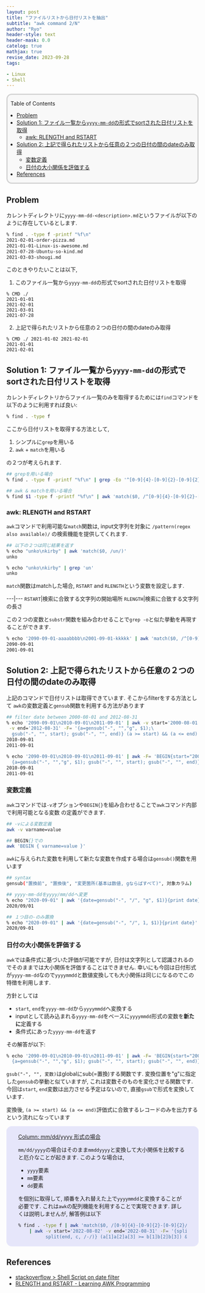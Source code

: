 ```yaml
---
layout: post
title: "ファイルリストから日付リストを抽出"
subtitle: "awk command 2/N"
author: "Ryo"
header-style: text
header-mask: 0.0
catelog: true
mathjax: true
revise_date: 2023-09-28
tags:

- Linux
- Shell
---
```


<div style='border-radius: 1em; border-style:solid; border-color:#D3D3D3; background-color:#F8F8F8'>

<p class="h4">&nbsp;&nbsp;Table of Contents</p>

<!-- START doctoc generated TOC please keep comment here to allow auto update -->
<!-- DON'T EDIT THIS SECTION, INSTEAD RE-RUN doctoc TO UPDATE -->

- [Problem](#problem)
- [Solution 1: ファイル一覧から`yyyy-mm-dd`の形式でsortされた日付リストを取得](#solution-1-%E3%83%95%E3%82%A1%E3%82%A4%E3%83%AB%E4%B8%80%E8%A6%A7%E3%81%8B%E3%82%89yyyy-mm-dd%E3%81%AE%E5%BD%A2%E5%BC%8F%E3%81%A7sort%E3%81%95%E3%82%8C%E3%81%9F%E6%97%A5%E4%BB%98%E3%83%AA%E3%82%B9%E3%83%88%E3%82%92%E5%8F%96%E5%BE%97)
  - [awk: RLENGTH and RSTART](#awk-rlength-and-rstart)
- [Solution 2: 上記で得られたリストから任意の２つの日付の間のdateのみ取得](#solution-2-%E4%B8%8A%E8%A8%98%E3%81%A7%E5%BE%97%E3%82%89%E3%82%8C%E3%81%9F%E3%83%AA%E3%82%B9%E3%83%88%E3%81%8B%E3%82%89%E4%BB%BB%E6%84%8F%E3%81%AE%EF%BC%92%E3%81%A4%E3%81%AE%E6%97%A5%E4%BB%98%E3%81%AE%E9%96%93%E3%81%AEdate%E3%81%AE%E3%81%BF%E5%8F%96%E5%BE%97)
  - [変数定義](#%E5%A4%89%E6%95%B0%E5%AE%9A%E7%BE%A9)
  - [日付の大小関係を評価する](#%E6%97%A5%E4%BB%98%E3%81%AE%E5%A4%A7%E5%B0%8F%E9%96%A2%E4%BF%82%E3%82%92%E8%A9%95%E4%BE%A1%E3%81%99%E3%82%8B)
- [References](#references)

<!-- END doctoc generated TOC please keep comment here to allow auto update -->


</div>

## Problem

カレントディレクトリに`yyyy-mm-dd-<description>.md`というファイルが以下のように存在しているとします.

```zsh
% find . -type f -printf "%f\n"
2021-02-01-order-pizza.md
2021-01-01-Linux-is-awesome.md
2021-07-28-Ubuntu-so-kind.md
2021-03-03-shougi.md
```

このときやりたいことは以下,

1. このファイル一覧から`yyyy-mm-dd`の形式でsortされた日付リストを取得

```
% CMD ./
2021-01-01
2021-02-01
2021-03-01
2021-07-28
```

2. 上記で得られたリストから任意の２つの日付の間のdateのみ取得

```
% CMD ./ 2021-01-02 2021-02-01
2021-01-01
2021-02-01
```

## Solution 1: ファイル一覧から`yyyy-mm-dd`の形式でsortされた日付リストを取得

カレントディレクトリからファイル一覧のみを取得するためには`find`コマンドを以下のように利用すれば良い:

```zsh
% find . -type f
```

ここから日付リストを取得する方法として,

1. シンプルに`grep`を用いる
2. `awk` + `match`を用いる

の２つが考えられます.

```zsh
## grepを用いる場合
% find . -type f -printf "%f\n" | grep -Eo '^[0-9]{4}-[0-9]{2}-[0-9]{2}'

## awk & matchを用いる場合
% find $1 -type f -printf "%f\n" | awk 'match($0, /^[0-9]{4}-[0-9]{2}-[0-9]{2}/){print substr($0, RSTART, RLENGTH)}'
```

### awk: RLENGTH and RSTART

`awk`コマンドで利用可能な`match`関数は, input文字列を対象に `/pattern(regex also available)/` の検索機能を提供してくれます.

```zsh
## 以下の２つは同じ結果を返す
% echo "unko\nkirby" | awk 'match($0, /un/)' 
unko

% echo "unko\nkirby" | grep 'un'
unko
```

`match`関数はmatchした場合, `RSTART` and `RLENGTH`という変数を設定します.

---|---
`RSTART`|検索に合致する文字列の開始場所
`RLENGTH`|検索に合致する文字列の長さ

この２つの変数と`substr`関数を組み合わせることで`grep -o`と似た挙動を再現することができます.

```zsh
% echo '2090-09-01-aaaabbbb\n2001-09-01-kkkkk' | awk 'match($0, /^[0-9]{4}-[0-9]{2}-[0-9]{2}/){print substr($0, RSTART, RLENGTH)}'
2090-09-01
2001-09-01
```

## Solution 2: 上記で得られたリストから任意の２つの日付の間のdateのみ取得

上記のコマンドで日付リストは取得できています. そこからfilterをする方法として `awk`の変数定義と`gensub`関数を利用する方法があります

```zsh
## filter date between 2000-08-01 and 2012-08-31
% echo '2090-09-01\n2010-09-01\n2011-09-01' | awk -v start='2000-08-01'\
 -v end='2012-08-31' -F= '{a=gensub("-", "","g", $1);\
  gsub("-", "", start); gsub("-", "", end)} (a >= start) && (a <= end)'|sort
2010-09-01
2011-09-01

% echo '2090-09-01\n2010-09-01\n2011-09-01' | awk -F= 'BEGIN{start="2000-08-01"; end="2012-08-31"}\
  {a=gensub("-", "","g", $1); gsub("-", "", start); gsub("-", "", end)} (a >= start) && (a <= end)'|sort
2010-09-01
2011-09-01
```

### 変数定義

`awk`コマンドでは`-v`オプションや`BEGIN{}`を組み合わせることで`awk`コマンド内部で利用可能となる変数
の定義ができます.


```zsh
## -vによる変数定義
awk -v varname=value

## BEGIN{}での
awk 'BEGIN { varname=value }'
```

`awk`に与えられた変数を利用して新たな変数を作成する場合は`gensub()`関数を用います

```zsh
## syntax
gensub("置換前", "置換後", "変更箇所(基本は数値, gならばすべて)", 対象カラム)

## yyyy-mm-ddをyyyy/mm/ddへ変更
% echo "2020-09-01" | awk '{date=gensub("-", "/", "g", $1)}{print date}' 
2020/09/01

## １つ目の-のみ置換
% echo "2020-09-01" | awk '{date=gensub("-", "/", 1, $1)}{print date}' 
2020/09-01
```

### 日付の大小関係を評価する

`awk`では条件式に基づいた評価が可能ですが, 日付は文字列として認識されるのでそのままでは大小関係を評価することはできません.
幸いにも今回は日付形式が`yyyy-mm-dd`なので`yyyymmdd`と数値変換しても大小関係は同じになるのでこの特徴を利用します.

方針としては

- `start`, `end`を`yyyy-mm-dd`から`yyyymmdd`へ変換する
- inputとして読み込まれる`yyyy-mm-dd`をベースに`yyyymmdd`形式の変数を**新たに**定義する
- 条件式にあった`yyyy-mm-dd`を返す

その解答が以下:

```zsh
% echo '2090-09-01\n2010-09-01\n2011-09-01' | awk -F= 'BEGIN{start="2000-08-01"; end="2012-08-31"}\
  {a=gensub("-", "","g", $1); gsub("-", "", start); gsub("-", "", end)} (a >= start) && (a <= end)'|sort
```

`gsub("-", "", 変数)`はglobalにsub(=置換)する関数です. 変換位置を"g"に指定した`gensub`の挙動と似ていますが, 
これは変数そのものを変化させる関数です. 今回は`start`, `end`変数は出力させる予定はないので, 直接`gsub`で形式を変換しています.

変換後, `(a >= start) && (a <= end)`評価式に合致するレコードのみを出力するという流れになっています


<div style='padding-left: 2em; padding-right: 2em; border-radius: 1em; border-style:solid; border-color:#e6e6fa; background-color:#e6e6fa'>
<p class="h4"><ins>Column: mm/dd/yyyy 形式の場合</ins></p>

`mm/dd/yyyy`の場合はそのまま`mmddyyyy`と変換して大小関係を比較すると厄介なことが起きます. このような場合は, 

- `yyyy`要素
- `mm`要素
- `dd`要素

を個別に取得して, 順番を入れ替えた上で`yyyymmdd`と変換することが必要です. これは`awk`の配列機能を利用することで実現できます.
詳しくは説明しませんが, 解答例は以下

```zsh
% find . -type f | awk 'match($0, /[0-9]{4}-[0-9]{2}-[0-9]{2}/){print substr($0, RSTART, RLENGTH)}'\
    | awk -v start='2022-08-02' -v end='2022-08-31' -F= '{split($1, a, /-/); split(start, b, /-/);\
          split(end, c, /-/)} (a[1]a[2]a[3] >= b[1]b[2]b[3]) && (a[0]a[1]a[2] <= c[0]c[1]c[2])'| sort
```

</div>


References
-------------

- [stackoverflow > Shell Script on date filter](https://stackoverflow.com/questions/24394380/shell-script-on-date-filter)
- [RLENGTH and RSTART - Learning AWK Programming](https://www.oreilly.com/library/view/learning-awk-programming/9781788391030/efb344d0-a85a-4af1-8d9d-1b445a3ae1a9.xhtml)
